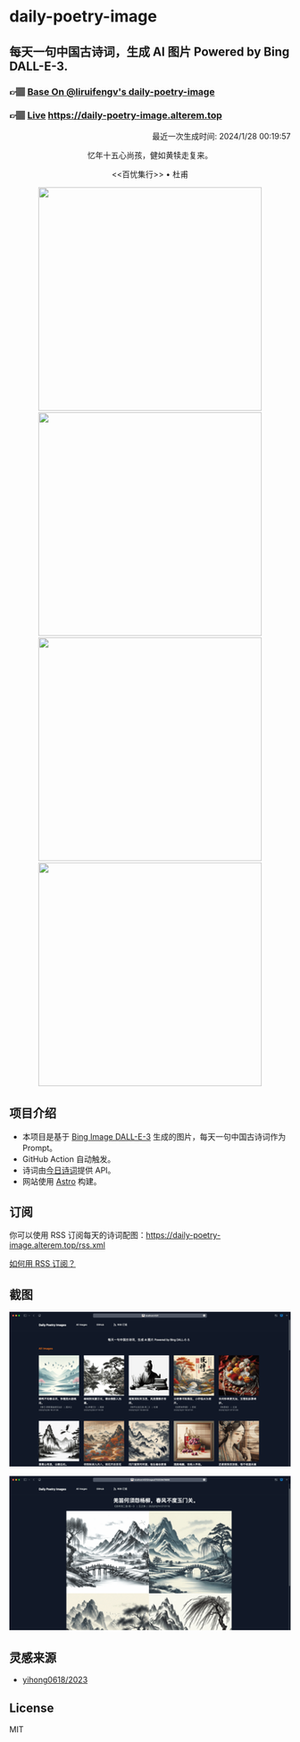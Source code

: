 
# daily-poetry-image

## 每天一句中国古诗词，生成 AI 图片 Powered by Bing DALL-E-3.

### 👉🏽 [Base On @liruifengv's daily-poetry-image](https://github.com/liruifengv/daily-poetry-image)

### 👉🏽 [Live](https://daily-poetry-image.alterem.top/) https://daily-poetry-image.alterem.top

<p align="right">
  最近一次生成时间: 2024/1/28 00:19:57
</p>
<p align="center">
忆年十五心尚孩，健如黄犊走复来。
</p>
<p align="center">
<<百忧集行>> • 杜甫
</p>
<p align="center">
<img src="https://tse1.mm.bing.net/th/id/OIG3.yoMtqRiIeicFxIuj_QpG" height="400" width="400" />
<img src="https://tse4.mm.bing.net/th/id/OIG3.0O2w1W2vu8CaClAb8R6v" height="400" width="400" />
<img src="https://tse3.mm.bing.net/th/id/OIG3.lS0F0JGg2NYCya3E2aWi" height="400" width="400" />
<img src="https://tse4.mm.bing.net/th/id/OIG3.iBF6pHSKCJNEGrKMMUFc" height="400" width="400" />
</p>

## 项目介绍

-   本项目是基于 [Bing Image DALL-E-3](https://www.bing.com/images/create) 生成的图片，每天一句中国古诗词作为 Prompt。
-   GitHub Action 自动触发。
-   诗词由[今日诗词](https://www.jinrishici.com/)提供 API。
-   网站使用 [Astro](https://astro.build) 构建。

## 订阅

你可以使用 RSS 订阅每天的诗词配图：https://daily-poetry-image.alterem.top/rss.xml

[如何用 RSS 订阅？](https://zhuanlan.zhihu.com/p/55026716)

## 截图

![图片列表](./screenshots/Snipaste_2023-12-28_21-00-26.png)

![图片详情](./screenshots/Snipaste_2023-12-28_21-00-53.png)

## 灵感来源

-   [yihong0618/2023](https://github.com/yihong0618/2023)

## License

MIT
